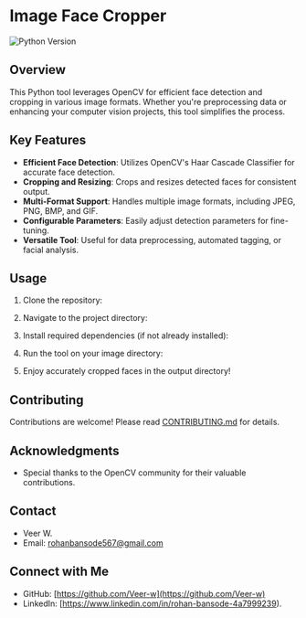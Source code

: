 # Image Face Cropper

![Python Version](https://img.shields.io/badge/Python-3.x-blue.svg)

## Overview

This Python tool leverages OpenCV for efficient face detection and cropping in various image formats. Whether you're preprocessing data or enhancing your computer vision projects, this tool simplifies the process.

## Key Features

- **Efficient Face Detection**: Utilizes OpenCV's Haar Cascade Classifier for accurate face detection.
- **Cropping and Resizing**: Crops and resizes detected faces for consistent output.
- **Multi-Format Support**: Handles multiple image formats, including JPEG, PNG, BMP, and GIF.
- **Configurable Parameters**: Easily adjust detection parameters for fine-tuning.
- **Versatile Tool**: Useful for data preprocessing, automated tagging, or facial analysis.

## Usage

1. Clone the repository:
  
2. Navigate to the project directory:

3. Install required dependencies (if not already installed):

4. Run the tool on your image directory:

5. Enjoy accurately cropped faces in the output directory!

## Contributing

Contributions are welcome! Please read [CONTRIBUTING.md](CONTRIBUTING.md) for details.

## Acknowledgments

- Special thanks to the OpenCV community for their valuable contributions.

## Contact

- Veer W.
- Email: rohanbansode567@gmail.com

## Connect with Me

- GitHub: [https://github.com/Veer-w](https://github.com/Veer-w)
- LinkedIn: [https://www.linkedin.com/in/rohan-bansode-4a7999239).




